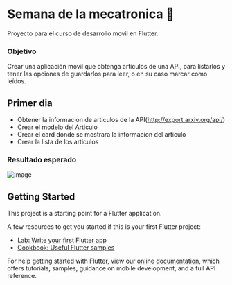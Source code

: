 # Semana de la mecatronica :robot:

Proyecto para el curso de desarrollo movil en Flutter.
### Objetivo
Crear una aplicación móvil que obtenga artículos de una API, para listarlos y tener las opciones de guardarlos para leer, o en su caso marcar como leídos.

## Primer dia

- Obtener la informacion de articulos de la API(http://export.arxiv.org/api/)
- Crear el modelo del Articulo
- Crear el card donde se mostrara la informacion del articulo
- Crear la lista de los articulos
### Resultado esperado
![image](https://user-images.githubusercontent.com/36217766/142744697-b6405770-d22f-4e5b-b5dd-fcaff0d004ab.png)


## Getting Started

This project is a starting point for a Flutter application.

A few resources to get you started if this is your first Flutter project:

- [Lab: Write your first Flutter app](https://flutter.dev/docs/get-started/codelab)
- [Cookbook: Useful Flutter samples](https://flutter.dev/docs/cookbook)

For help getting started with Flutter, view our
[online documentation](https://flutter.dev/docs), which offers tutorials,
samples, guidance on mobile development, and a full API reference.
